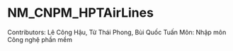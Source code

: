# NM_CNPM_HPTAirLines
Contributors: Lê Công Hậu, Từ Thái Phong, Bùi Quốc Tuấn
Môn: Nhập môn Công nghệ phần mềm
